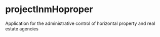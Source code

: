 # projectInmHoproper
Application for the administrative control of horizontal property and real estate agencies
